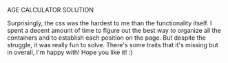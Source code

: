 AGE CALCULATOR SOLUTION

Surprisingly, the css was the hardest to me than the functionality itself. I spent a decent amount of time to figure out the best way to organize all the containers and to establish each position on the page. But despite the struggle, it was really fun to solve. There's some traits that it's missing but in overall, I'm happy with! Hope you like it! :)
